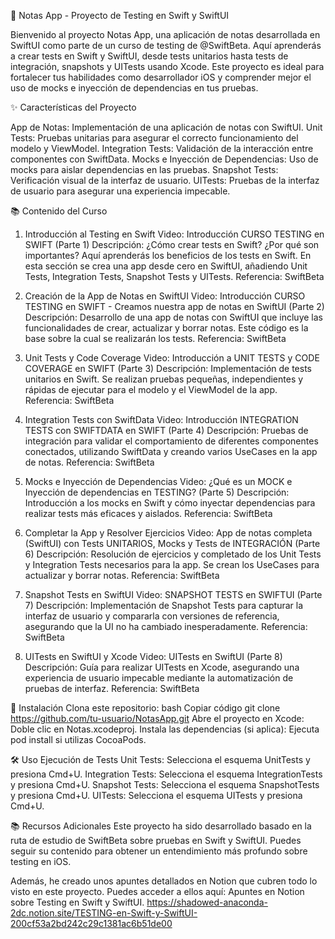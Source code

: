 📝 Notas App - Proyecto de Testing en Swift y SwiftUI

Bienvenido al proyecto Notas App, una aplicación de notas desarrollada en SwiftUI como parte de un curso de testing de @SwiftBeta. 
Aquí aprenderás a crear tests en Swift y SwiftUI, desde tests unitarios hasta tests de integración, snapshots y UITests usando Xcode. 
Este proyecto es ideal para fortalecer tus habilidades como desarrollador iOS y comprender mejor el uso de mocks e inyección de dependencias en tus pruebas.


✨ Características del Proyecto

App de Notas: Implementación de una aplicación de notas con SwiftUI.
Unit Tests: Pruebas unitarias para asegurar el correcto funcionamiento del modelo y ViewModel.
Integration Tests: Validación de la interacción entre componentes con SwiftData.
Mocks e Inyección de Dependencias: Uso de mocks para aislar dependencias en las pruebas.
Snapshot Tests: Verificación visual de la interfaz de usuario.
UITests: Pruebas de la interfaz de usuario para asegurar una experiencia impecable.


📚 Contenido del Curso

1. Introducción al Testing en Swift
Video: Introducción CURSO TESTING en SWIFT (Parte 1)
Descripción:
¿Cómo crear tests en Swift? ¿Por qué son importantes? Aquí aprenderás los beneficios de los tests en Swift. En esta sección se crea una app desde cero en SwiftUI, añadiendo Unit Tests, Integration Tests, Snapshot Tests y UITests.
Referencia: SwiftBeta

2. Creación de la App de Notas en SwiftUI
Video: Introducción CURSO TESTING en SWIFT - Creamos nuestra app de notas en SwiftUI (Parte 2)
Descripción:
Desarrollo de una app de notas con SwiftUI que incluye las funcionalidades de crear, actualizar y borrar notas. Este código es la base sobre la cual se realizarán los tests.
Referencia: SwiftBeta

3. Unit Tests y Code Coverage
Video: Introducción a UNIT TESTS y CODE COVERAGE en SWIFT (Parte 3)
Descripción:
Implementación de tests unitarios en Swift. Se realizan pruebas pequeñas, independientes y rápidas de ejecutar para el modelo y el ViewModel de la app.
Referencia: SwiftBeta

4. Integration Tests con SwiftData
Video: Introducción INTEGRATION TESTS con SWIFTDATA en SWIFT (Parte 4)
Descripción:
Pruebas de integración para validar el comportamiento de diferentes componentes conectados, utilizando SwiftData y creando varios UseCases en la app de notas.
Referencia: SwiftBeta

5. Mocks e Inyección de Dependencias
Video: ¿Qué es un MOCK e Inyección de dependencias en TESTING? (Parte 5)
Descripción:
Introducción a los mocks en Swift y cómo inyectar dependencias para realizar tests más eficaces y aislados.
Referencia: SwiftBeta

6. Completar la App y Resolver Ejercicios
Video: App de notas completa (SwiftUI) con Tests UNITARIOS, Mocks y Tests de INTEGRACIÓN (Parte 6)
Descripción:
Resolución de ejercicios y completado de los Unit Tests y Integration Tests necesarios para la app. Se crean los UseCases para actualizar y borrar notas.
Referencia: SwiftBeta

7. Snapshot Tests en SwiftUI
Video: SNAPSHOT TESTS en SWIFTUI (Parte 7)
Descripción:
Implementación de Snapshot Tests para capturar la interfaz de usuario y compararla con versiones de referencia, asegurando que la UI no ha cambiado inesperadamente.
Referencia: SwiftBeta

8. UITests en SwiftUI y Xcode
Video: UITests en SwiftUI (Parte 8)
Descripción:
Guía para realizar UITests en Xcode, asegurando una experiencia de usuario impecable mediante la automatización de pruebas de interfaz.
Referencia: SwiftBeta



🚀 Instalación
Clona este repositorio:
bash
Copiar código
git clone https://github.com/tu-usuario/NotasApp.git
Abre el proyecto en Xcode:
Doble clic en Notas.xcodeproj.
Instala las dependencias (si aplica):
Ejecuta pod install si utilizas CocoaPods.

🛠️ Uso
Ejecución de Tests
Unit Tests: Selecciona el esquema UnitTests y presiona Cmd+U.
Integration Tests: Selecciona el esquema IntegrationTests y presiona Cmd+U.
Snapshot Tests: Selecciona el esquema SnapshotTests y presiona Cmd+U.
UITests: Selecciona el esquema UITests y presiona Cmd+U.


📚 Recursos Adicionales
Este proyecto ha sido desarrollado basado en la ruta de estudio de SwiftBeta sobre pruebas en Swift y SwiftUI. Puedes seguir su contenido para obtener un entendimiento más profundo sobre testing en iOS.

Además, he creado unos apuntes detallados en Notion que cubren todo lo visto en este proyecto. Puedes acceder a ellos aquí: Apuntes en Notion sobre Testing en Swift y SwiftUI.
https://shadowed-anaconda-2dc.notion.site/TESTING-en-Swift-y-SwiftUI-200cf53a2bd242c29c1381ac6b51de00

